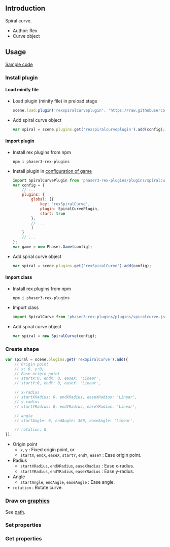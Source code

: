 ## Introduction

Spiral curve.

- Author: Rex
- Curve object

## Usage

[Sample code](https://github.com/rexrainbow/phaser3-rex-notes/tree/master/examples/curve-spiral)

### Install plugin

#### Load minify file

- Load plugin (minify file) in preload stage
    ```javascript
    scene.load.plugin('rexspiralcurveplugin', 'https://raw.githubusercontent.com/rexrainbow/phaser3-rex-notes/master/dist/rexspiralcurveplugin.min.js', true);
    ```
- Add spiral curve object
    ```javascript
    var spiral = scene.plugins.get('rexspiralcurveplugin').add(config);
    ```

#### Import plugin

- Install rex plugins from npm
    ```
    npm i phaser3-rex-plugins
    ```
- Install plugin in [configuration of game](game.md#configuration)
    ```javascript
    import SpiralCurvePlugin from 'phaser3-rex-plugins/plugins/spiralcurve-plugin.js';
    var config = {
        // ...
        plugins: {
            global: [{
                key: 'rexSpiralCurve',
                plugin: SpiralCurvePlugin,
                start: true
            },
            // ...
            ]
        }
        // ...
    };
    var game = new Phaser.Game(config);
    ```
- Add spiral curve object
    ```javascript
    var spiral = scene.plugins.get('rexSpiralCurve').add(config);
    ```

#### Import class

- Install rex plugins from npm
    ```
    npm i phaser3-rex-plugins
    ```
- Import class
    ```javascript
    import SpiralCurve from 'phaser3-rex-plugins/plugins/spiralcurve.js';
    ```
- Add spiral curve object
    ```javascript
    var spiral = new SpiralCurve(config);
    ```

### Create shape

```javascript
var spiral = scene.plugins.get('rexSpiralCurve').add({
    // Origin point
    // x: 0, y:0,    
    // Ease origin point
    // startX:0, endX: 0, easeX: 'Linear',
    // startY:0, endY: 0, easeY: 'Linear',

    // x-radius
    // startXRadius: 0, endXRadius, easeXRadius: 'Linear',
    // y-radius
    // startYRadius: 0, endYRadius, easeYRadius: 'Linear',

    // angle
    // startAngle: 0, endAngle: 360, easeAngle: 'Linear',

    // rotation: 0
});
```

- Origin point
    - `x`, `y` : Fixed origin point, or
    - `startX`, `endX`, `easeX`, `startY`, `endY`, `easeY` : Ease origin point.
- Radius
    - `startXRadius`, `endXRadius`, `easeXRadius` : Ease x-radius.
    - `startYRadius`, `endYRadius`, `easeYRadius` : Ease y-radius.
- Angle
    - `startAngle`, `endAngle`, `easeAngle` : Ease angle.
- `rotation` : Rotate curve.

### Draw on [graphics](graphics.md)

See [path](path.md#draw-on-graphics).

### Set properties


### Get properties
